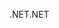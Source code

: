 <span data-ttu-id="8d1ca-101">.NET</span><span class="sxs-lookup"><span data-stu-id="8d1ca-101">.NET</span></span>